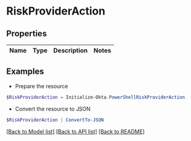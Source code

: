 # RiskProviderAction
## Properties

Name | Type | Description | Notes
------------ | ------------- | ------------- | -------------

## Examples

- Prepare the resource
```powershell
$RiskProviderAction = Initialize-Okta.PowerShellRiskProviderAction 
```

- Convert the resource to JSON
```powershell
$RiskProviderAction | ConvertTo-JSON
```

[[Back to Model list]](../README.md#documentation-for-models) [[Back to API list]](../README.md#documentation-for-api-endpoints) [[Back to README]](../README.md)

